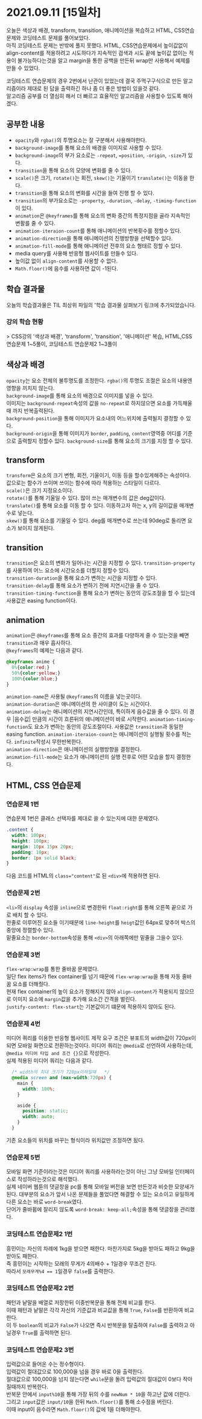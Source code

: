 # 2021.09.11 [15일차]

오늘은 색상과 배경, transform, transition, 애니메이션을 복습하고 HTML, CSS연습문제와 코딩테스트 문제를 풀어보았다.  
아직 코딩테스트 문제는 반밖에 풀지 못했다.  HTML, CSS연습문제에서 높이값없이 align-content를 적용하려고 시도하다가 지속적인 검색과 시도 끝에 높이값 없이는 적용이 불가능하다는것을 알고 margin을 통한 공백을 만든뒤 wrap만 사용해서 예제를 만들 수 있었다.  

코딩테스트 연습문제의 경우 2번에서 난관이 있었는데 결국 주먹구구식으로 만든 알고리즘이라 제대로 된 답을 출력하긴 하나 좀 더 좋은 방법이 있을것 같다.  
알고리즘 공부를 더 열심히 해서 더 빠르고 효율적인 알고리즘을 사용할수 있도록 해야겠다.

## 공부한 내용
- `opacity`와 `rgba()`의 투명요소는 잘 구분해서 사용해야한다.  
- `background-image`를 통해 요소의 배경을 이미지로 사용할 수 있다.  
- `background-image`의 부가 요소로는 `-repeat`, `=position`, `-origin`, `-size`가 있다.
- `transition`을 통해 요소의 모양에 변화를 줄 수 있다.
- `scale()`은 크기, `rotate()`는 회전, `skew()`는 기울이기 `translate()`는 이동을 한다.
- `transition`을 통해 요소의 변화를 시간을 들여 진행 할 수 있다.  
- `transition`의 부가요소로는 `-property`, `-duration`, `-delay`, `-timing-function`이 있다.
- `animation`은 `@keyframes`를 통해 요소의 변화 중간의 특정지점을 골라 지속적인 변활를 줄 수 있다.  
- `animation-iteraion-count`를 통해 애니메이션의 반복횟수를 정할수 있다.
- `animation-direction`을 통해 애니메이션의 진행방향을 선택할수 있다.
- `animation-fill-mode`를 통해 애니메이션 전후의 요소 형태르 정할 수 있다.
- media query를 사용해 반응형 웹사이트를 만들수 있다. 
- 높이값 없이 `align-content`를 사용할 수 없다.
- `Math.floor()`에 음수를 사용하면 값이 -1된다.

## 학습 결과물

오늘의 학습결과물은 TIL 최상위 파일의 '학습 결과물 살펴보기 링크에 추가되었습니다.

### 강의 학습 현황

\> CSS강의 '색상과 배경', 'transform', 'transition', '애니메이션' 복습, HTML,CSS연습문제 1~5풀이, 코딩테스트 연습문제2 1~3풀이

## 색상과 배경

`opacity`는 요소 전체의 불투명도를 조정한다. `rgba()`의 투명도 조절은 요소의 내용엔 영향을 끼치지 않는다.  
`background-image`를 통해 요소의 배경으로 이미지를 넣을 수 있다.  
이미지는 `background-repeat`속성의 값을 `no-repeat`로 하지않으면 요소를 가득채울때 까지 반복출력된다.  
`background-position`을 통해 이미지가 요소내의 어느위치에 출력될지 결정할 수 있다.  
`background-origin`을 통해 이미지가 `border`, `padding`, `content`영역중 어디를 기준으로 출력할지 정할수 있다.
`background-size`를 통해 요소의 크기를 지정 할 수 있다.  


## transform

`transform`은 요소의 크기 변형, 회전, 기울이기, 이동 등을 할수있게해주는 속성이다.  
값으로는 함수가 쓰이며 쓰이는 함수에 따라 적용하는 스타일이 다르다.  
`scale()`은 크기 지정요소이다.  
`rotate()`를 통해 기울일 수 있다. 많이 쓰는 매개변수의 값은 deg값이다.
`translate()`를 통해 요소를 이동 할 수 있다. 이동하고자 하는 x, y의 길이값을 매개변수로 넣는다.  
`skew()`를 통해 요소를 기울일 수 있다. deg를 매개변수로 쓰는데 90deg로 돌리면 요소가 보이지 않게된다.

## transition

`transition`은 요소의 변화가 일어나는 시간을 지정할 수 있다.
`transition-property`를 사용하여 어느 요소에 시간요소를 더할지 정할수 있다.  
`transition-duration`을 통해 요소가 변하는 시간을 지정할 수 있다.  
`transition-delay`를 통해 요소가 변하기 전에 지연시간을 줄 수 있다.  
`transition-timing-function`을 통해 요소가 변하는 동안의 강도조절을 할 수 있는데 사용값은 easing function이다.

## animation

`animation`은 `@keyframes`를 통해 요소 중간의 효과를 다양하게 줄 수 있는것을 빼면 `transition`과 매우 흡사하다.  
`@keyframes`의 예제는 다음과 같다.  
```css
@keyframes anime {
  0%{color:red;}
  50%{color:yellow;}
  100%{color:blue;}
}
```
`animation-name`은 사용될 `@keyframes`의 이름을 넣는곳이다.  
`animation-duration`은 애니메이션의 한 사이클이 도는 시간이다.  
`animation-delay`는 애니메이션의 지연시간인데, 특이하게 음수값을 줄 수 있다. 이 경우 |음수값| 만큼의 시간이 흐른뒤의 애니메이션이 바로 시작한다.
`animation-timing-function`도 요소가 변하는 동안의 강도조절이다. 사용값은 `transition`과 동일한 easing function.
`animation-iteraion-count`는 애니메이션이 실행될 횟수를 적는다. `infinite`작성시 무한반복한다.  
`animation-direction`은 애니메이션의 실행방향을 결정한다.  
`animation-fill-mode`는 요소가 애니메이션의 실행 전후로 어떤 모습을 할지 결정한다.  

## HTML, CSS 연습문제

### 연습문제 1번

연습문제 1번은 클래스 선택자를 제대로 쓸 수 있는지에 대한 문제였다.  
```css
.content {
  width: 100px;
  height: 100px;
  margin: 10px 15px 20px;
  padding: 10px;
  border: 1px solid black;
}
``` 
다음 코드를 HTML의 `class="content"`로 된 `<div>`에 적용하면 된다.

### 연습문제 2번

`<li>`의 `display` 속성을 `inline`으로 변경한뒤 `float:right`를 통해 오른쪽 끝으로 가로 배치 할 수 있다.  
한줄로 이루어진 요소들 이기때문에 `line-height`를 `heigt`값인 64px로 맞추어 박스의 중앙에 정렬할수 있다.  
밑줄요소는 `border-bottom`속성을 통해 `<div>`의 아래쪽에만 밑줄을 그을수 있다.


### 연습문제 3번

`flex-wrap:wrap`를 통한 줄바꿈 문제였다.  
일단 flex items가 flex container를 넘기 때문에 `flex-wrap:wrap`을 통해 자동 줄바꿈 요소를 더해줬다.  
현재 flex container의 높이 요소가 정해지지 않아 `align-content`가 적용되지 않으므로 이미지 요소에 `margin`값을 추가해 요소간 간격을 벌린다.  
`justify-content: flex-start`는 기본값이기 떄문에 적용하지 않아도 된다.

### 연습문제 4번

미디어 쿼리를 이용한 반응형 웹사이트 제작
요구 조건은 뷰포트의 width값이 720px이 되면 모바일 화면으로 전환하는것이다.
미디어 쿼리는 `@media`로 선언하여 사용하는데, `@media 미디어 타입 and 조건 {}`으로 작성한다.  
실제 적용된 미디어 쿼리는 다음과 같다.  
```css
  /* width의 최대 크기가 720px이하일때   */
  @media screen and (max-width:720px) {
    main {
      width: 100%;
    }

    aside {
      position: static;
      width: auto;
    }
  }
```
기존 요소들의 위치를 바꾸는 형식이라 위치값만 조정하면 됬다.

### 연습문제 5번

모바일 화면 기준이라는것은 미디어 쿼리를 사용하라는것이 아닌 그냥 모바일 인터페이스로 작성하라는것으로 해석했다.  
실제 네이버 웹툰의 댓글창을 pc를 통해 모바일 버전을 보면 만든것과 비슷한 모양새가된다.
대부분의 요소가 앞서 나온 문제들을 풀었다면 해결할 수 있는 요소이고 유일하게 다른 요소는 바로 `word-break`였다.  
단어가 줄바뀜에 잘리지 않도록 `word-break: keep-all;`속성을 통해 댓글창을 관리했다.

### 코딩테스트 연습문제2 1번

흥민이는 자신의 차례에 1kg을 받으면 패한다. 마찬가지로 5kg을 받아도 패하고 9kg을 받아도 패한다.  
즉 흥민이는 시작하는 모래의 무게가 4의배수 + 1일경우 무조건 진다.  
따라서 `모래무게%4 == 1`일경우 `false`를 출력한다.

### 코딩테스트 연습문제2 2번

패턴과 낱말을 배열로 저장한뒤 이중반복문을 통해 전체 비교를 한다.  
이때 패턴과 낱말은 각각 자신의 기준값과 비교값을 통해 `True`, `False`를 반환하여 비교한다.  
이 두 `boolean`의 비교가 `False`가 나오면 즉시 반복문을 탈출하여 `False`를 출력하고 아닐경우 `True`를 출력하면 된다.

### 코딩테스트 연습문제2 3번

입력값으로 들어온 수는 정수형이다.  
입력값이 절대값으로 100,000을 넘을 경우 바로 0을 출력한다.  
절대값으로 100,000을 넘지 않는다면 `while`문을 돌려 입력값의 절대값이 0보다 작아질때까지 반복한다.  
반복문 안에서 `input%10`을 통해 가장 뒤의 수를 `newNum * 10`을 하고난 값에 더한다.  
그리고 `input`값은 `input/10`을 한뒤 `Math.floor()`를 통해 소수점을 버린다.  
이때 input이 음수라면 `Math.floor()`의 값에 1을 더해야한다.  